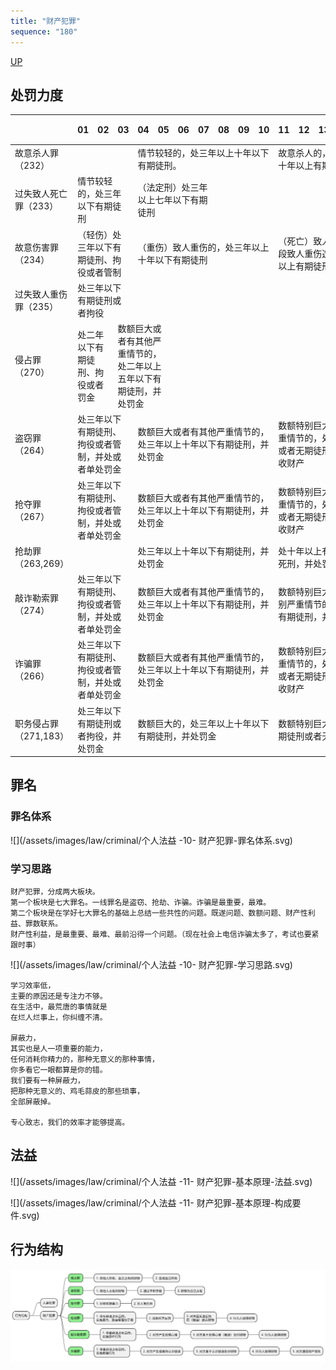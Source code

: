 ```yaml
---
title: "财产犯罪"
sequence: "180"
---
```


[UP](/law/criminal-law-index.html)


## 处罚力度

<table>
    <thead>
    <tr>
        <th style="text-align: center;"></th>
        <th style="text-align: center;">01</th>
        <th style="text-align: center;">02</th>
        <th style="text-align: center;">03</th>
        <th style="text-align: center;">04</th>
        <th style="text-align: center;">05</th>
        <th style="text-align: center;">06</th>
        <th style="text-align: center;">07</th>
        <th style="text-align: center;">08</th>
        <th style="text-align: center;">09</th>
        <th style="text-align: center;">10</th>
        <th style="text-align: center;">11</th>
        <th style="text-align: center;">12</th>
        <th style="text-align: center;">13</th>
        <th style="text-align: center;">14</th>
        <th style="text-align: center;">15</th>
        <th style="text-align: center;">...</th>
        <th style="text-align: center;">无期</th>
        <th style="text-align: center;">死刑</th>
    </tr>
    </thead>
    <tbody>
    <tr>
        <td>故意杀人罪（232）</td>
        <td colspan="3" class="w3-gray"></td>
        <td colspan="7" class="w3-lime">情节较轻的，处三年以上十年以下有期徒刑。</td>
        <td colspan="8" class="w3-sand">故意杀人的，处死刑、无期徒刑或者十年以上有期徒刑</td>
    </tr>
    <tr>
        <td>过失致人死亡罪（233）</td>
        <td colspan="3" class="w3-lime">情节较轻的，处三年以下有期徒刑</td>
        <td colspan="4" class="w3-sand">（法定刑）处三年以上七年以下有期徒刑</td>
        <td colspan="11" class="w3-gray"></td>
    </tr>
    <tr>
        <td>故意伤害罪（234）</td>
        <td colspan="3" class="w3-sand">（轻伤）处三年以下有期徒刑、拘役或者管制</td>
        <td colspan="7" class="w3-orange">（重伤）致人重伤的，处三年以上十年以下有期徒刑</td>
        <td colspan="8" class="w3-deep-orange">（死亡）致人死亡或者以特别残忍手段致人重伤造成严重残疾的，处十年以上有期徒刑、无期徒刑或者死刑。</td>
    </tr>
    <tr>
        <td>过失致人重伤罪（235）</td>
        <td colspan="3" class="w3-sand">处三年以下有期徒刑或者拘役</td>
        <td colspan="15" class="w3-gray"></td>
    </tr>
    <tr>
        <td>侵占罪（270）</td>
        <td colspan="2" class="w3-sand">处二年以下有期徒刑、拘役或者罚金</td>
        <td colspan="3" class="w3-orange">数额巨大或者有其他严重情节的，处二年以上五年以下有期徒刑，并处罚金</td>
        <td colspan="13" class="w3-gray"></td>
    </tr>
    <tr>
        <td>盗窃罪（264）</td>
        <td colspan="3" class="w3-sand">处三年以下有期徒刑、拘役或者管制，并处或者单处罚金</td>
        <td colspan="7" class="w3-orange">数额巨大或者有其他严重情节的，处三年以上十年以下有期徒刑，并处罚金</td>
        <td colspan="7" class="w3-deep-orange">数额特别巨大或者有其他特别严重情节的，处十年以上有期徒刑或者无期徒刑，并处罚金或者没收财产</td>
        <td class="w3-gray"></td>
    </tr>
    <tr>
        <td>抢夺罪（267）</td>
        <td colspan="3" class="w3-sand">处三年以下有期徒刑、拘役或者管制，并处或者单处罚金</td>
        <td colspan="7" class="w3-orange">数额巨大或者有其他严重情节的，处三年以上十年以下有期徒刑，并处罚金</td>
        <td colspan="7" class="w3-deep-orange">数额特别巨大或者有其他特别严重情节的，处十年以上有期徒刑或者无期徒刑，并处罚金或者没收财产</td>
        <td class="w3-gray"></td>
    </tr>
    <tr>
        <td>抢劫罪（263,269）</td>
        <td colspan="3" class="w3-gray"></td>
        <td colspan="7" class="w3-sand">处三年以上十年以下有期徒刑，并处罚金</td>
        <td colspan="8" class="w3-orange">处十年以上有期徒刑、无期徒刑或者死刑，并处罚金或者没收财产</td>
    </tr>
    <tr>
        <td>敲诈勒索罪（274）</td>
        <td colspan="3" class="w3-sand">处三年以下有期徒刑、拘役或者管制，并处或者单处罚金</td>
        <td colspan="7" class="w3-orange">数额巨大或者有其他严重情节的，处三年以上十年以下有期徒刑，并处罚金</td>
        <td colspan="6" class="w3-deep-orange">数额特别巨大或者有其他特别严重情节的，处十年以上有期徒刑，并处罚金</td>
        <td colspan="2" class="w3-gray"></td>
    </tr>
    <tr>
        <td>诈骗罪（266）</td>
        <td colspan="3" class="w3-sand">处三年以下有期徒刑、拘役或者管制，并处或者单处罚金</td>
        <td colspan="7" class="w3-orange">数额巨大或者有其他严重情节的，处三年以上十年以下有期徒刑，并处罚金</td>
        <td colspan="7" class="w3-deep-orange">数额特别巨大或者有其他特别严重情节的，处十年以上有期徒刑或者无期徒刑，并处罚金或者没收财产</td>
        <td class="w3-gray"></td>
    </tr>
    <tr>
        <td>职务侵占罪（271,183）</td>
        <td colspan="3" class="w3-sand">处三年以下有期徒刑或者拘役，并处罚金</td>
        <td colspan="7" class="w3-orange">数额巨大的，处三年以上十年以下有期徒刑，并处罚金</td>
        <td colspan="7" class="w3-deep-orange">数额特别巨大的，处十年以上有期徒刑或者无期徒刑，并处罚金</td>
        <td class="w3-gray"></td>
    </tr>
    </tbody>
</table>

## 罪名

### 罪名体系

![](/assets/images/law/criminal/个人法益 -10- 财产犯罪-罪名体系.svg)

### 学习思路

```text
财产犯罪，分成两大板块。
第一个板块是七大罪名。一线罪名是盗窃、抢劫、诈骗。诈骗是最重要，最难。
第二个板块是在学好七大罪名的基础上总结一些共性的问题。既遂问题、数额问题、财产性利益、罪数联系。
财产性利益，是最重要、最难、最前沿得一个问题。（现在社会上电信诈骗太多了，考试也要紧跟时事）
```

![](/assets/images/law/criminal/个人法益 -10- 财产犯罪-学习思路.svg)

```text
学习效率低，
主要的原因还是专注力不够。
在生活中，最荒唐的事情就是
在烂人烂事上，你纠缠不清。

屏蔽力，
其实也是人一项重要的能力，
任何消耗你精力的，那种无意义的那种事情，
你多看它一眼都算是你的错。
我们要有一种屏蔽力，
把那种无意义的、鸡毛蒜皮的那些琐事，
全部屏蔽掉。

专心致志，我们的效率才能够提高。
```

## 法益

![](/assets/images/law/criminal/个人法益 -11- 财产犯罪-基本原理-法益.svg)

![](/assets/images/law/criminal/个人法益 -11- 财产犯罪-基本原理-构成要件.svg)

## 行为结构

![](/assets/images/law/criminal/刑法-考点-行为结构.svg)
